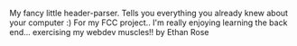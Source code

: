 My fancy little header-parser. Tells you everything you already knew about your computer :)
For my FCC project.. I'm really enjoying learning the back end... exercising my webdev muscles!!
by Ethan Rose
